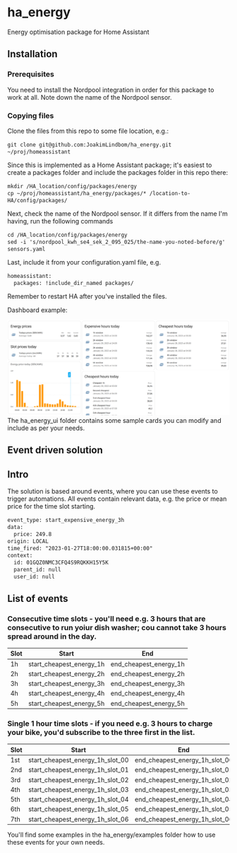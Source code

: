 # ha_energy
Energy optimisation package for Home Assistant

## Installation
### Prerequisites
You need to install the Nordpool integration in order for this package to work at all.
Note down the name of the Nordpool sensor.

### Copying files
Clone the files from this repo to some file location, e.g.:
```
git clone git@github.com:JoakimLindbom/ha_energy.git ~/proj/homeassistant
```
Since this is implemented as a Home Assistant package; it's easiest to create a packages folder and include the packages folder in this repo there: 
```
mkdir /HA_location/config/packages/energy
cp ~/proj/homeassistant/ha_energy/packages/* /location-to-HA/config/packages/
```
Next, check the name of the Nordpool sensor. If it differs from the name I'm having, run the following commands
```
cd /HA_location/config/packages/energy
sed -i 's/nordpool_kwh_se4_sek_2_095_025/the-name-you-noted-before/g' sensors.yaml
```
Last, include it from your configuration.yaml file, e.g.
```
homeassistant:
  packages: !include_dir_named packages/
```
Remember to restart HA after you've installed the files.


Dashboard example:

 ![Dashboard example](/images/Energy_package_UI_example_1.png)
The ha_energy_ui folder contains some sample cards you can modify and include as per your needs. 

## Event driven solution
## Intro
The solution is based around events, where you can use these events to trigger automations. All events contain relevant data, e.g. the price or mean price for the time slot starting.

```
event_type: start_expensive_energy_3h
data:
  price: 249.8
origin: LOCAL
time_fired: "2023-01-27T18:00:00.031815+00:00"
context:
  id: 01GQZ0NMC3CFQ4S9RQKKH15Y5K
  parent_id: null
  user_id: null
```

## List of events
### Consecutive time slots - you'll need e.g. 3 hours that are consecutive to run yoiur dish washer; cou cannot take 3 hours spread around in the day.

| Slot | Start                    | End                     |
|------|--------------------------|-------------------------|
| 1h   | start_cheapest_energy_1h | end_cheapest_energy_1h  |
| 2h   | start_cheapest_energy_2h | end_cheapest_energy_2h  |
| 3h   | start_cheapest_energy_3h | end_cheapest_energy_3h  |    
| 4h   | start_cheapest_energy_4h | end_cheapest_energy_4h |    
| 5h   | start_cheapest_energy_5h | end_cheapest_energy_5h  |    

### Single 1 hour time slots - if you need e.g. 3 hours to charge your bike, you'd subscribe to the three first in the list.

| Slot | Start                            | End                            |
|------|----------------------------------|--------------------------------|
| 1st  | start_cheapest_energy_1h_slot_00 | end_cheapest_energy_1h_slot_00 |
| 2nd  | start_cheapest_energy_1h_slot_01 | end_cheapest_energy_1h_slot_01 |
| 3rd  | start_cheapest_energy_1h_slot_02 | end_cheapest_energy_1h_slot_02 |    
| 4th  | start_cheapest_energy_1h_slot_03 | end_cheapest_energy_1h_slot_03 |    
| 5th  | start_cheapest_energy_1h_slot_04 | end_cheapest_energy_1h_slot_04 |    
| 6th  | start_cheapest_energy_1h_slot_05 | end_cheapest_energy_1h_slot_05 |    
| 7th  | start_cheapest_energy_1h_slot_06 | end_cheapest_energy_1h_slot_06 |    

You'll find some examples in the ha_energy/examples folder how to use these events for your own needs.
